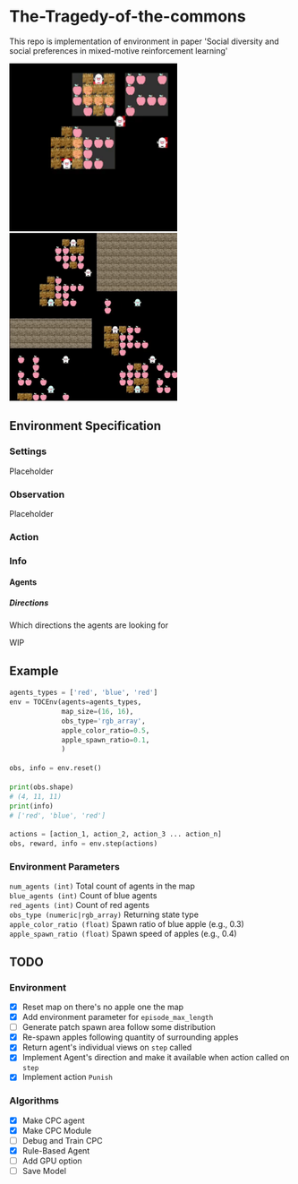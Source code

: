 # The-Tragedy-of-the-commons
This repo is implementation of environment in paper 'Social diversity and social preferences in mixed-motive reinforcement learning'

<p float="left">
<img src="./screenshot/snapshot.gif" width="300">
<img src="./screenshot/individual.gif" width="300">
</p>

## Environment Specification
### Settings
Placeholder

### Observation
Placeholder

### Action


### Info
#### Agents
##### Directions
Which directions the agents are looking for  

WIP

## Example
```python
agents_types = ['red', 'blue', 'red']
env = TOCEnv(agents=agents_types,
             map_size=(16, 16),
             obs_type='rgb_array',
             apple_color_ratio=0.5,
             apple_spawn_ratio=0.1,
             )

obs, info = env.reset()

print(obs.shape)
# (4, 11, 11)
print(info)
# ['red', 'blue', 'red']

actions = [action_1, action_2, action_3 ... action_n]
obs, reward, info = env.step(actions)
```
### Environment Parameters
`num_agents (int)` Total count of agents in the map  
`blue_agents (int)` Count of blue agents  
`red_agents (int)` Count of red agents  
`obs_type (numeric|rgb_array)` Returning state type  
`apple_color_ratio (float)` Spawn ratio of blue apple (e.g., 0.3)  
`apple_spawn_ratio (float)` Spawn speed of apples (e.g., 0.4)

## TODO
### Environment
- [X] Reset map on there's no apple one the map
- [X] Add environment parameter for `episode_max_length`
- [ ] Generate patch spawn area follow some distribution
- [X] Re-spawn apples following quantity of surrounding apples
- [X] Return agent's individual views on `step` called
- [X] Implement Agent's direction and make it available when action called on `step`
- [X] Implement action `Punish`

### Algorithms
- [X] Make CPC agent
- [X] Make CPC Module
- [ ] Debug and Train CPC
- [X] Rule-Based Agent 
- [ ] Add GPU option
- [ ] Save Model
